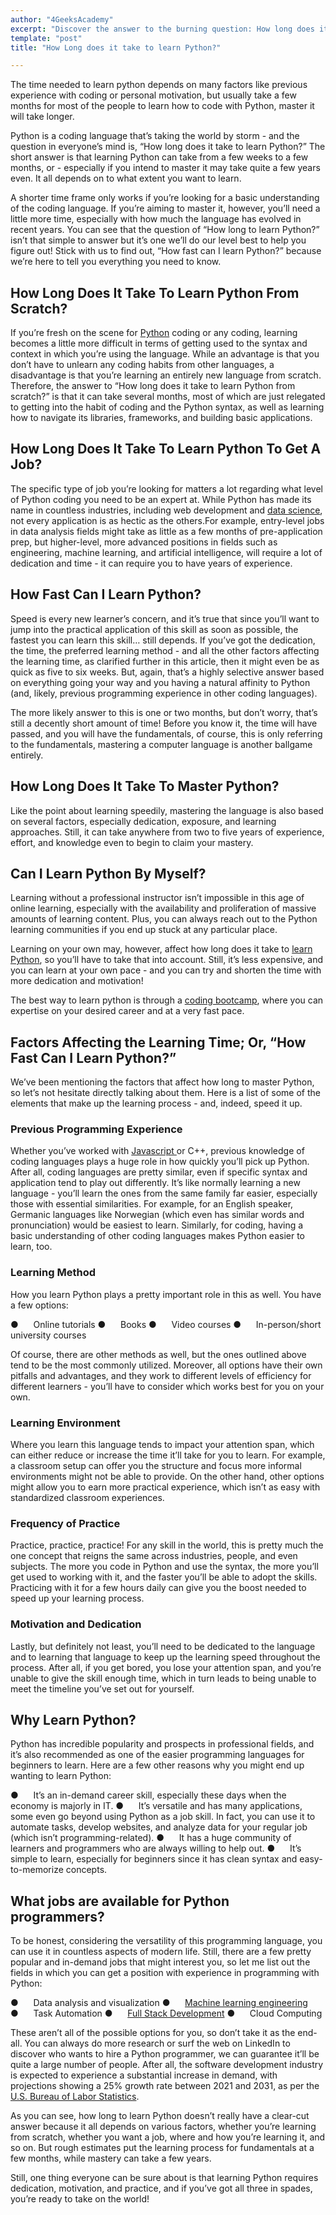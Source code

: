 ```yaml
---
author: "4GeeksAcademy"
excerpt: "Discover the answer to the burning question: How long does it take to learn Python? Explore the different factors that can affect your learning journey."
template: "post"
title: "How Long does it take to learn Python?"

---
```


The time needed to learn python depends on many factors like previous experience with coding or personal motivation, but usually take a few months for most of the people to learn how to code with Python, master it will take longer.

Python is a coding language that’s taking the world by storm - and the question in everyone’s mind is, “How long does it take to learn Python?” The short answer is that learning Python can take from a few weeks to a few months, or - especially if you intend to master it may take quite a few years even. It all depends on to what extent you want to learn.

A shorter time frame only works if you’re looking for a basic understanding of the coding language. If you’re aiming to master it, however, you’ll need a little more time, especially with how much the language has evolved in recent years. You can see that the question of “How long to learn Python?” isn’t that simple to answer but it’s one we’ll do our level best to help you figure out! Stick with us to find out, “How fast can I learn Python?” because we’re here to tell you everything you need to know.

## How Long Does It Take To Learn Python From Scratch?

If you’re fresh on the scene for [Python](www.4geeks.com/technology/python) coding or any coding, learning becomes a little more difficult in terms of getting used to the syntax and context in which you’re using the language. While an advantage is that you don’t have to unlearn any coding habits from other languages, a disadvantage is that you’re learning an entirely new language from scratch. Therefore, the answer to “How long does it take to learn Python from scratch?” is that it can take several months, most of which are just relegated to getting into the habit of coding and the Python syntax, as well as learning how to navigate its libraries, frameworks, and building basic applications.

## How Long Does It Take To Learn Python To Get A Job?

The specific type of job you’re looking for matters a lot regarding what level of Python coding you need to be an expert at. While Python has made its name in countless industries, including web development and [data science](https://admin.4geeks.com/media/asset/data-science-bootcamp), not every application is as hectic as the others.For example, entry-level jobs in data analysis fields might take as little as a few months of pre-application prep, but higher-level, more advanced positions in fields such as engineering, machine learning, and artificial intelligence, will require a lot of dedication and time - it can require you to have years of experience.

## How Fast Can I Learn Python?

Speed is every new learner’s concern, and it’s true that since you’ll want to jump into the practical application of this skill as soon as possible, the fastest you can learn this skill… still depends. If you’ve got the dedication, the time, the preferred learning method - and all the other factors affecting the learning time, as clarified further in this article, then it might even be as quick as five to six weeks. But, again, that’s a highly selective answer based on everything going your way and you having a natural affinity to Python (and, likely, previous programming experience in other coding languages).

The more likely answer to this is one or two months, but don’t worry, that’s still a decently short amount of time! Before you know it, the time will have passed, and you will have the fundamentals, of course, this is only referring to the fundamentals, mastering a computer language is another ballgame entirely.

## How Long Does It Take To Master Python?

Like the point about learning speedily, mastering the language is also based on several factors, especially dedication, exposure, and learning approaches. Still, it can take anywhere from two to five years of experience, effort, and knowledge even to begin to claim your mastery.

## Can I Learn Python By Myself?

Learning without a professional instructor isn’t impossible in this age of online learning, especially with the availability and proliferation of massive amounts of learning content. Plus, you can always reach out to the Python learning communities if you end up stuck at any particular place.

Learning on your own may, however, affect how long does it take to [learn Python](https://4geeksacademy.com/us/python-bootcamp/why-we-teach-python-4geeks), so you’ll have to take that into account. Still, it’s less expensive, and you can learn at your own pace - and you can try and shorten the time with more dedication and motivation!

The best way to learn python is through a [coding bootcamp](https://4geeksacademy.com/us/coding-bootcamp), where you can expertise on your desired career and at a very fast pace.

## Factors Affecting the Learning Time; Or, “How Fast Can I Learn Python?”

We’ve been mentioning the factors that affect how long to master Python, so let’s not hesitate directly talking about them. Here is a list of some of the elements that make up the learning process - and, indeed, speed it up.

### Previous Programming Experience

Whether you’ve worked with [Javascript ](https://4geeks.com/lesson/what-is-javascript-learn-to-code-in-javascript)or C++, previous knowledge of coding languages plays a huge role in how quickly you’ll pick up Python. After all, coding languages are pretty similar, even if specific syntax and application tend to play out differently. It’s like normally learning a new language - you’ll learn the ones from the same family far easier, especially those with essential similarities. For example, for an English speaker, Germanic languages like Norwegian (which even has similar words and pronunciation) would be easiest to learn. Similarly, for coding, having a basic understanding of other coding languages makes Python easier to learn, too.

### Learning Method

How you learn Python plays a pretty important role in this as well. You have a few options:

●      Online tutorials
●      Books
●      Video courses
●      In-person/short university courses

Of course, there are other methods as well, but the ones outlined above tend to be the most commonly utilized. Moreover, all options have their own pitfalls and advantages, and they work to different levels of efficiency for different learners - you’ll have to consider which works best for you on your own.

### Learning Environment

Where you learn this language tends to impact your attention span, which can either reduce or increase the time it’ll take for you to learn. For example, a classroom setup can offer you the structure and focus more informal environments might not be able to provide. On the other hand, other options might allow you to earn more practical experience, which isn’t as easy with standardized classroom experiences.

### Frequency of Practice

Practice, practice, practice! For any skill in the world, this is pretty much the one concept that reigns the same across industries, people, and even subjects. The more you code in Python and use the syntax, the more you’ll get used to working with it, and the faster you’ll be able to adopt the skills. Practicing with it for a few hours daily can give you the boost needed to speed up your learning process.

### Motivation and Dedication

Lastly, but definitely not least, you’ll need to be dedicated to the language and to learning that language to keep up the learning speed throughout the process. After all, if you get bored, you lose your attention span, and you’re unable to give the skill enough time, which in turn leads to being unable to meet the timeline you’ve set out for yourself.

## Why Learn Python?

Python has incredible popularity and prospects in professional fields, and it’s also recommended as one of the easier programming languages for beginners to learn. Here are a few other reasons why you might end up wanting to learn Python:

●      It’s an in-demand career skill, especially these days when the economy is majorly in IT.
●      It’s versatile and has many applications, some even go beyond using Python as a job skill. In fact, you can use it to automate tasks, develop websites, and analyze data for your regular job (which isn’t programming-related).
●      It has a huge community of learners and programmers who are always willing to help out.
●      It’s simple to learn, especially for beginners since it has clean syntax and easy-to-memorize concepts.

## What jobs are available for Python programmers?

To be honest, considering the versatility of this programming language, you can use it in countless aspects of modern life. Still, there are a few pretty popular and in-demand jobs that might interest you, so let me list out the fields in which you can get a position with experience in programming with Python:

●      Data analysis and visualization
●      [Machine learning engineering](https://4geeksacademy.com/us/machine-learning-engineer/machine-learning-engineer)
●      Task Automation
●      [Full Stack Development](https://4geeksacademy.com/us/full-stack-developer/full-stack-developer)
●      Cloud Computing

These aren’t all of the possible options for you, so don’t take it as the end-all. You can always do more research or surf the web on LinkedIn to discover who wants to hire a Python programmer, we can guarantee it’ll be quite a large number of people. After all, the software development industry is expected to experience a substantial increase in demand, with projections showing a 25% growth rate between 2021 and 2031, as per the [U.S. Bureau of Labor Statistics](https://www.bls.gov/).

As you can see, how long to learn Python doesn’t really have a clear-cut answer because it all depends on various factors, whether you’re learning from scratch, whether you want a job, where and how you’re learning it, and so on. But rough estimates put the learning process for fundamentals at a few months, while mastery can take a few years.

Still, one thing everyone can be sure about is that learning Python requires dedication, motivation, and practice, and if you’ve got all three in spades, you’re ready to take on the world!
